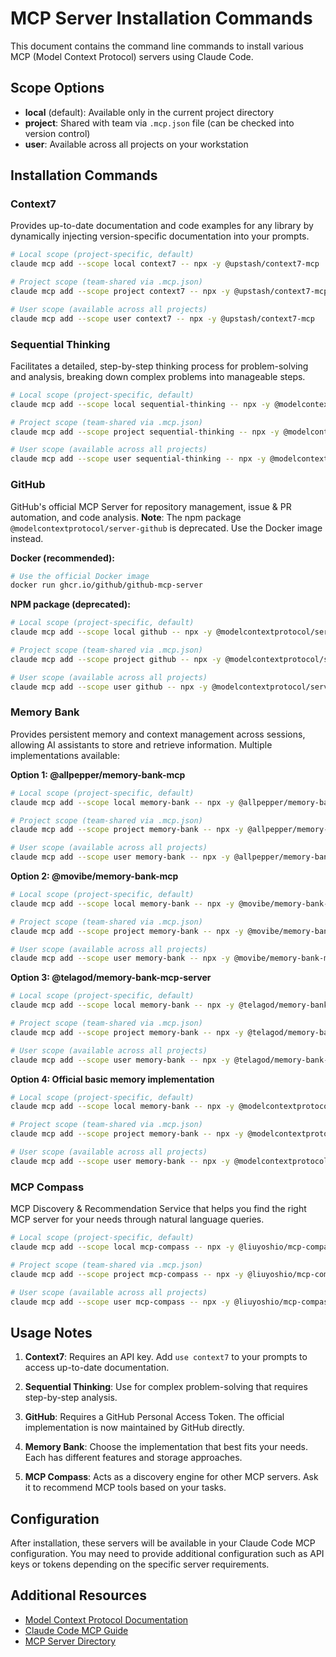 # MCP Server Installation Commands

This document contains the command line commands to install various MCP (Model Context Protocol) servers using Claude Code.

## Scope Options

- **local** (default): Available only in the current project directory
- **project**: Shared with team via `.mcp.json` file (can be checked into version control)
- **user**: Available across all projects on your workstation

## Installation Commands

### Context7
Provides up-to-date documentation and code examples for any library by dynamically injecting version-specific documentation into your prompts.

```bash
# Local scope (project-specific, default)
claude mcp add --scope local context7 -- npx -y @upstash/context7-mcp

# Project scope (team-shared via .mcp.json)
claude mcp add --scope project context7 -- npx -y @upstash/context7-mcp

# User scope (available across all projects)
claude mcp add --scope user context7 -- npx -y @upstash/context7-mcp
```

### Sequential Thinking
Facilitates a detailed, step-by-step thinking process for problem-solving and analysis, breaking down complex problems into manageable steps.

```bash
# Local scope (project-specific, default)
claude mcp add --scope local sequential-thinking -- npx -y @modelcontextprotocol/server-sequential-thinking

# Project scope (team-shared via .mcp.json)
claude mcp add --scope project sequential-thinking -- npx -y @modelcontextprotocol/server-sequential-thinking

# User scope (available across all projects)
claude mcp add --scope user sequential-thinking -- npx -y @modelcontextprotocol/server-sequential-thinking
```

### GitHub
GitHub's official MCP Server for repository management, issue & PR automation, and code analysis. **Note**: The npm package `@modelcontextprotocol/server-github` is deprecated. Use the Docker image instead.

**Docker (recommended):**
```bash
# Use the official Docker image
docker run ghcr.io/github/github-mcp-server
```

**NPM package (deprecated):**
```bash
# Local scope (project-specific, default)
claude mcp add --scope local github -- npx -y @modelcontextprotocol/server-github

# Project scope (team-shared via .mcp.json)
claude mcp add --scope project github -- npx -y @modelcontextprotocol/server-github

# User scope (available across all projects)
claude mcp add --scope user github -- npx -y @modelcontextprotocol/server-github
```

### Memory Bank
Provides persistent memory and context management across sessions, allowing AI assistants to store and retrieve information. Multiple implementations available:

**Option 1: @allpepper/memory-bank-mcp**
```bash
# Local scope (project-specific, default)
claude mcp add --scope local memory-bank -- npx -y @allpepper/memory-bank-mcp

# Project scope (team-shared via .mcp.json)
claude mcp add --scope project memory-bank -- npx -y @allpepper/memory-bank-mcp

# User scope (available across all projects)
claude mcp add --scope user memory-bank -- npx -y @allpepper/memory-bank-mcp
```

**Option 2: @movibe/memory-bank-mcp**
```bash
# Local scope (project-specific, default)
claude mcp add --scope local memory-bank -- npx -y @movibe/memory-bank-mcp

# Project scope (team-shared via .mcp.json)
claude mcp add --scope project memory-bank -- npx -y @movibe/memory-bank-mcp

# User scope (available across all projects)
claude mcp add --scope user memory-bank -- npx -y @movibe/memory-bank-mcp
```

**Option 3: @telagod/memory-bank-mcp-server**
```bash
# Local scope (project-specific, default)
claude mcp add --scope local memory-bank -- npx -y @telagod/memory-bank-mcp-server

# Project scope (team-shared via .mcp.json)
claude mcp add --scope project memory-bank -- npx -y @telagod/memory-bank-mcp-server

# User scope (available across all projects)
claude mcp add --scope user memory-bank -- npx -y @telagod/memory-bank-mcp-server
```

**Option 4: Official basic memory implementation**
```bash
# Local scope (project-specific, default)
claude mcp add --scope local memory-bank -- npx -y @modelcontextprotocol/server-memory

# Project scope (team-shared via .mcp.json)
claude mcp add --scope project memory-bank -- npx -y @modelcontextprotocol/server-memory

# User scope (available across all projects)
claude mcp add --scope user memory-bank -- npx -y @modelcontextprotocol/server-memory
```

### MCP Compass
MCP Discovery & Recommendation Service that helps you find the right MCP server for your needs through natural language queries.

```bash
# Local scope (project-specific, default)
claude mcp add --scope local mcp-compass -- npx -y @liuyoshio/mcp-compass

# Project scope (team-shared via .mcp.json)
claude mcp add --scope project mcp-compass -- npx -y @liuyoshio/mcp-compass

# User scope (available across all projects)
claude mcp add --scope user mcp-compass -- npx -y @liuyoshio/mcp-compass
```

## Usage Notes

1. **Context7**: Requires an API key. Add `use context7` to your prompts to access up-to-date documentation.

2. **Sequential Thinking**: Use for complex problem-solving that requires step-by-step analysis.

3. **GitHub**: Requires a GitHub Personal Access Token. The official implementation is now maintained by GitHub directly.

4. **Memory Bank**: Choose the implementation that best fits your needs. Each has different features and storage approaches.

5. **MCP Compass**: Acts as a discovery engine for other MCP servers. Ask it to recommend MCP tools based on your tasks.

## Configuration

After installation, these servers will be available in your Claude Code MCP configuration. You may need to provide additional configuration such as API keys or tokens depending on the specific server requirements.

## Additional Resources

- [Model Context Protocol Documentation](https://modelcontextprotocol.io/)
- [Claude Code MCP Guide](https://docs.anthropic.com/en/docs/claude-code/mcp)
- [MCP Server Directory](https://github.com/modelcontextprotocol/servers)